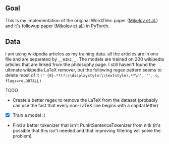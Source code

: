 ## Goal
This is my implementation of the original Word2Vec paper ([Mikolov et al.](https://arxiv.org/abs/1706.03762)) and it's followup paper ([Mikolov et al.](https://arxiv.org/pdf/1310.4546)) in PyTorch.

## Data
I am using wikipedia articles as my training data. all the articles are in one file and are separated by `__WIKI__`. The models are trained on 200 wikipedia articles that are linked from the philosophy page.
I still haven't found the ultimate wikipedia LaTeX remover, but the following regex pattern seems to delete most of it `r' {8}.*?(?:\\displaystyle|\\textstyle).*?\n', '', o, flags=re.DOTALL)`.

TODO
- Create a better regex to remove the LaTeX from the dataset (probably can use the fact that every non-LaTeX line begins with a capital letter)
- [x] Train a model :)
- Find a better tokenizer that isn't PunktSentenceTokenizer from nltk (it's possible that this isn't needed and that improving filtering will solve the problem)

